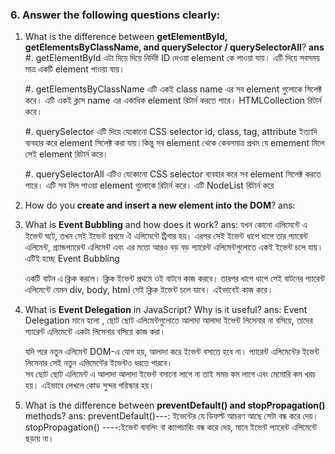### 6. Answer the following questions clearly:

1. What is the difference between **getElementById, getElementsByClassName, and querySelector / querySelectorAll**?
   **ans**
   #. getElementById
   এটা দিয়ে দিয়ে নির্দিষ্ট ID দেওয়া element কে পাওয়া যায়। এটি দিয়ে সবসময় মাত্র একটি element পাওয়া যায়।

   #. getElementsByClassName
   এটি একই class name এর সব element গুলোকে সিলেক্ট করে।
   এটি একই ক্লাস name এর একাধিক element রিটার্ন করতে পারে।
   HTMLCollection রিটার্ন করে।

   #. querySelector
   এটি দিয়ে যেকোনো CSS selector id, class, tag, attribute ইত্যাদি ব্যবহার করে element সিলেক্ট করা যায়।কিন্তু সব element থেকে কেবলমাত্র প্রথম যে emement মিলে সেই element রিটার্ন করে।

   #. querySelectorAll
   এটিও যেকোনো CSS selector ব্যবহার করে সব element সিলেক্ট করতে পারে।
   এটি সব মিল পাওয়া element গুলোকে রিটার্ন করে।
   এটি NodeList রিটার্ন করে

2. How do you **create and insert a new element into the DOM**?
   ans:
     <body>
     <div id="container"></div>

     <script>
     // 1. প্রথমে নতুন এলিমেন্ট তৈরি করতে হবে/
     const newElement = document.createElement("p");
   
     // 2. newElement er ভিতর কিছু লেখা বা style  দেওয়া যাবে
     newElement.textContent = "new paragraph";
     newElement.style.color= "red";
   
     // 3. DOM কোথায়  যোগ করবো সেটা সিলেক্ট করতে হবে 
     const container = document.getElementById("container");
     container.appendChild(newElement);
     </script>
     </body>

3. What is **Event Bubbling** and how does it work?
   ans: যখন কোনো এলিমেন্টে এ ইভেন্ট ঘটে, তখন সেই ইভেন্ট প্রথমে ঐ এলিমেন্টে ট্রিগার হয়। এরপর সেই ইভেন্ট ধাপে ধাপে তার প্যারেন্ট এলিমেন্ট, গ্র্যান্ডপ্যারেন্ট এলিমেন্ট এবং এর মতো আরও বড় বড় প্যারেন্ট এলিমেন্টগুলোতে একই ইভেন্ট চলে যায়। এটিই হচ্ছে Event Bubbling

   একটি বাটন এ ক্লিক করলে।
   ক্লিক ইভেন্ট প্রথমে ওই বাটনে কাজ করবে।
   তারপর ধাপে ধাপে সেই বাটনের প্যারেন্ট এলিমেন্টে যেমন div, body, html সেই ক্লিক ইভেন্ট চলে যাবে। এইভাবেই কাজ করে।

4. What is **Event Delegation** in JavaScript? Why is it useful?
   ans: Event Delegation মানে হলো , ছোট ছোট এলিমেন্টগুলোতে আলাদা আলাদা ইভেন্ট লিসেনার না বসিয়ে, তাদের প্যারেন্ট এলিমেন্টে একটা লিসেনার বসিয়ে কাজ করা।

   যদি পরে নতুন এলিমেন্ট DOM-এ যোগ হয়, আলাদা করে ইভেন্ট বসাতে হবে না। প্যারেন্ট এলিমেন্টের ইভেন্ট লিসেনার সেই নতুন এলিমেন্টের ইভেন্টও ধরতে পারবে।  
   সব ছোট ছোট এলিমেন্ট এ আলাদা আলাদা ইভেন্ট বসানো লাগে না তাই সময় কম লাগে এবং মেমোরি কম খরচ হয়।
   এইভাবে লেখলে কোড সুন্দর পরিস্কার হয়।

5. What is the difference between **preventDefault() and stopPropagation()** methods?
   ans: preventDefault()---: ইভেন্টের যে ডিফল্ট আচরণ আছে সেটা বন্ধ করে দেয়।
   stopPropagation() ----:ইভেন্ট বাবলিং বা ক্যাপচারিং বন্ধ করে দেয়, মানে ইভেন্ট প্যারেন্ট এলিমেন্টে ছড়ায় না।
